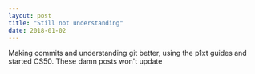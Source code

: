 ```yaml
---
layout: post
title: "Still not understanding"
date: 2018-01-02
---
```


Making commits and understanding git better, using the p1xt guides and started CS50. These damn posts won't update